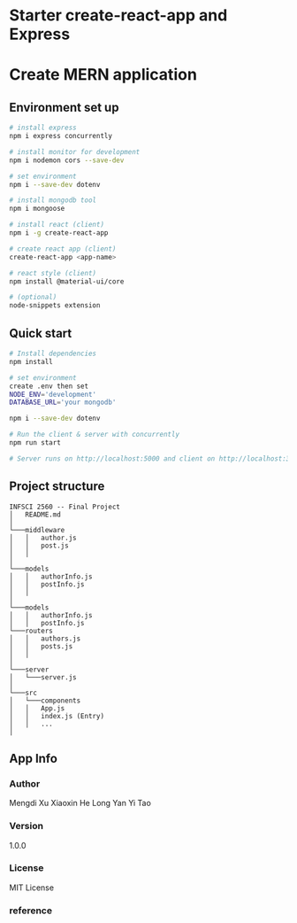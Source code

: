 # Starter create-react-app and Express
# Create MERN application 

## Environment set up
``` bash
# install express
npm i express concurrently

# install monitor for development
npm i nodemon cors --save-dev

# set environment
npm i --save-dev dotenv

# install mongodb tool
npm i mongoose

# install react (client)
npm i -g create-react-app

# create react app (client)
create-react-app <app-name>

# react style (client)
npm install @material-ui/core

# (optional) 
node-snippets extension
```

## Quick start
```bash
# Install dependencies
npm install

# set environment
create .env then set 
NODE_ENV='development'
DATABASE_URL='your mongodb'

npm i --save-dev dotenv

# Run the client & server with concurrently
npm run start

# Server runs on http://localhost:5000 and client on http://localhost:3000
```

## Project structure
```
INFSCI 2560 -- Final Project
│   README.md    
│ 
└───middleware
│   │   author.js
│   │   post.js
│   │ 
│
└───models
│   │   authorInfo.js
│   │   postInfo.js
│   │ 
│
└───models
│   │   authorInfo.js
│   │   postInfo.js
└───routers
│   │   authors.js
│   │   posts.js
│   │
│
└───server
│   └───server.js
│
└───src
│   └───components
│   │   App.js
│   │   index.js (Entry)
│   │   ...
│  
```


## App Info

### Author

Mengdi Xu
Xiaoxin He
Long Yan
Yi Tao

### Version

1.0.0

### License

MIT License

### reference

[Remix from]: https://glitch.com/~starter-cra-and-express
[create-react-app]: https://create-react-app.dev
[Express]: https://expressjs.com/
[`http-proxy-middleware`]: https://github.com/chimurai/http-proxy-middleware